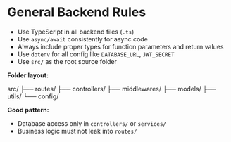 # General Backend Rules

- Use TypeScript in all backend files (`.ts`)
- Use `async/await` consistently for async code
- Always include proper types for function parameters and return values
- Use `dotenv` for all config like `DATABASE_URL`, `JWT_SECRET`
- Use `src/` as the root source folder

**Folder layout:**

src/
├── routes/
├── controllers/
├── middlewares/
├── models/
├── utils/
└── config/

**Good pattern:**

- Database access only in `controllers/` or `services/`
- Business logic must not leak into `routes/`
